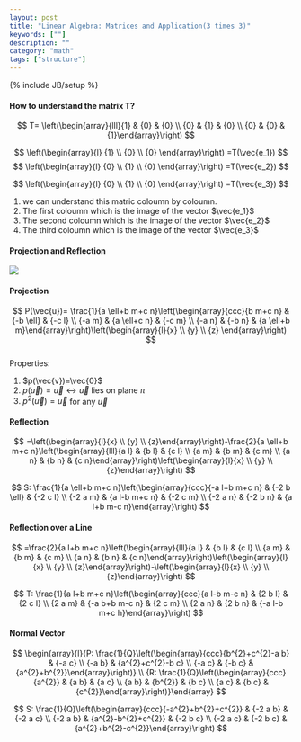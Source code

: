 ```yaml
---
layout: post
title: "Linear Algebra: Matrices and Application(3 times 3)"
keywords: [""]
description: ""
category: "math"
tags: ["structure"]
---
```

{% include JB/setup %}

#### How to understand the matrix T?
$$
T=
\left(\begin{array}{lll}{1} & {0} & {0} \\ {0} & {1} & {0} \\ {0} & {0} &
{1}\end{array}\right)
$$

$$
\left(\begin{array}{l}
{1}  \\ 
{0}  \\ 
{0}
\end{array}\right) 
=T(\vec{e_1})
$$
$$
\left(\begin{array}{l}
{0}  \\ 
{1}  \\ 
{0}
\end{array}\right)
=T(\vec{e_2})
$$

$$
\left(\begin{array}{l}
{0}  \\ 
{1}  \\ 
{0}
\end{array}\right)
=T(\vec{e_3})
$$
1. we can understand this matric coloumn by coloumn.
2. The first coloumn which is the image of the vector $\vec{e_1}$
3. The second coloumn which is the image of the vector $\vec{e_2}$
4. The third coloumn which is the image of the vector $\vec{e_3}$

#### Projection and Reflection
<img src="{{IMAGE_PATH}}/math-structure-linear-algebra-3-3-matrix.png">

#### Projection 

$$
P(\vec{u})=
\frac{1}{a \ell+b m+c n}\left(\begin{array}{ccc}{b m+c n} & {-b \ell}
& {-c l} \\ 
{-a m} & {a \ell+c n} & {-c m} \\ 
{-a n} & {-b n} & {a \ell+b
m}\end{array}\right)\left(\begin{array}{l}{x} \\ {y} \\ {z}
\end{array}\right)
$$ <br />
Properties:
1. $p(\vec{v})=\vec{0}$
2. $p(\vec{u})=\vec{u} \leftrightarrow \vec{u}$ lies on plane $\pi$
3. $p^2(\vec{u})=\vec{u}$ for any $\vec{u}$

#### Reflection

$$
=\left(\begin{array}{l}{x} \\ {y} \\ {z}\end{array}\right)-\frac{2}{a \ell+b m+c
n}\left(\begin{array}{lll}{a l} & {b l} & {c l} \\ {a m} & {b m} & {c m} \\ {a
n} & {b n} & {c n}\end{array}\right)\left(\begin{array}{l}{x} \\ {y} \\
{z}\end{array}\right)
$$

$$
S: \frac{1}{a \ell+b m+c n}\left(\begin{array}{ccc}{-a l+b m+c n} & {-2 b \ell}
& {-2 c l} \\ {-2 a m} & {a l-b m+c n} & {-2 c m} \\ {-2 a n} & {-2 b n} & {a
l+b m-c n}\end{array}\right)
$$

#### Reflection over a Line
$$
=\frac{2}{a l+b m+c n}\left(\begin{array}{lll}{a l} & {b l} & {c l} \\ {a m} &
{b m} & {c m} \\ {a n} & {b n} & {c
n}\end{array}\right)\left(\begin{array}{l}{x} \\ {y} \\
{z}\end{array}\right)-\left(\begin{array}{l}{x} \\ {y} \\ {z}\end{array}\right)
$$

$$
T: \frac{1}{a l+b m+c n}\left(\begin{array}{ccc}{a l-b m-c n} & {2 b l} & {2 c
l} \\ {2 a m} & {-a b+b m-c n} & {2 c m} \\ {2 a n} & {2 b n} & {-a l-b m+c
h}\end{array}\right)
$$

#### Normal Vector
$$
\begin{array}{l}{P: \frac{1}{Q}\left(\begin{array}{ccc}{b^{2}+c^{2}-a b} & {-a
c} \\ {-a b} & {a^{2}+c^{2}-b c} \\ {-a c} & {-b c} &
{a^{2}+b^{2}}\end{array}\right)} \\ {R:
\frac{1}{Q}\left(\begin{array}{ccc}{a^{2}} & {a b} & {a c} \\ {a b} & {b^{2}} &
{b c} \\ {a c} & {b c} & {c^{2}}\end{array}\right)}\end{array}
$$

$$
S: \frac{1}{Q}\left(\begin{array}{ccc}{-a^{2}+b^{2}+c^{2}} & {-2 a b} & {-2 a c}
\\ {-2 a b} & {a^{2}-b^{2}+c^{2}} & {-2 b c} \\ {-2 a c} & {-2 b c} &
{a^{2}+b^{2}-c^{2}}\end{array}\right)
$$





